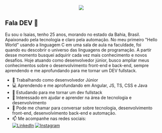 <h1 align="center">
  <img src="https://media.giphy.com/media/Ken6Yg5n7bYStW4JYB/giphy.gif">
</h1>

<h2>Fala DEV 👋</h2>

Eu sou o Isaias, tenho 25 anos, morando no estado da Bahia, Brasil. Apaixonado pela tecnologia e claro pela automação. No meu primeiro "Hello World" usando a linguagem C em uma sala de aula na faculdade, foi quando eu descobrir o universo das linguagens de programação. A partir desse momento busquei adquirir cada vez mais conhecimento e novos desafios. Hoje atuando como desenvolvedor júnior, busco ampliar meus conhecimentos sobre o desenvolvimento front-end e back-end, sempre aprendendo e me aprofundando para me tornar um DEV fullstack.

- 🏢 Trabalhando como desenvolvedor Júnior
- 💻 Aprendendo e me aprofundando em Angular, JS, TS, CSS e Java
- 🚀 Estudando para me tornar um dev fullstack
- 💁 Interessado em ajudar e aprender na área de tecnologia e desenvolvimento
- 💬 Pode me chamar para conversar sobre tecnologia, desenvolvimento front-end, desenvolvimento back-end e automação. 
- 📫 Me acompanhe nas redes sociais:  
  <a href="https://www.linkedin.com/in/isaias-queiroz-535aa5127" target="_blank"><img src="https://img.shields.io/badge/LinkedIn-%230077B5.svg?&style=flat-square&logo=linkedin&logoColor=white" alt="LinkedIn"></a>
  <a href="https://www.instagram.com/isaiasrqueiroz" target="_blank"><img src="https://img.shields.io/badge/Instagram-%23E4405F.svg?&style=flat-square&logo=instagram&logoColor=white" alt="Instagram"></a>
